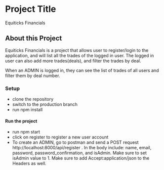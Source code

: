 # Project Title

Equiticks Financials

## About this Project

Equiticks Financials is a project that allows user to register/login to the application, and will list all the trades of the logged in user. The logged in user can also add more trades(deals), and filter the trades by deal.

When an ADMIN is logged in, they can see the list of trades of all users and filter them by deal number.


### Setup

- clone the repository
- switch to the production branch
- run npm install

#### Run the project

- run npm start
- click on register to register a new user account
- To create an ADMIN, go to postman and send a POST request http://localhost:8000/api/register . In the body include: name, email, password, password_confirmation, and isAdmin. Make sure to set isAdmin value to 1. Make sure to add Accept:application/json to the Headers as well.

